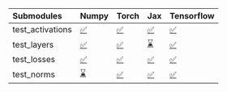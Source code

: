 | Submodules       | Numpy                                                                                                                           | Torch                                                                                                                           | Jax                                                                                                                             | Tensorflow                                                                                                                      |
|:-----------------|:--------------------------------------------------------------------------------------------------------------------------------|:--------------------------------------------------------------------------------------------------------------------------------|:--------------------------------------------------------------------------------------------------------------------------------|:--------------------------------------------------------------------------------------------------------------------------------|
| test_activations | <a href="https://github.com/unifyai/ivy/runs/7872407712?check_suite_focus=true" rel="noopener noreferrer" target="_blank">✅</a> | <a href="https://github.com/unifyai/ivy/runs/7872407978?check_suite_focus=true" rel="noopener noreferrer" target="_blank">✅</a> | <a href="https://github.com/unifyai/ivy/runs/7872408292?check_suite_focus=true" rel="noopener noreferrer" target="_blank">✅</a> | <a href="https://github.com/unifyai/ivy/runs/7872408559?check_suite_focus=true" rel="noopener noreferrer" target="_blank">✅</a> |
| test_layers      | <a href="https://github.com/unifyai/ivy/runs/7872407768?check_suite_focus=true" rel="noopener noreferrer" target="_blank">✅</a> | <a href="https://github.com/unifyai/ivy/runs/7872408055?check_suite_focus=true" rel="noopener noreferrer" target="_blank">✅</a> | <a href="https://github.com/unifyai/ivy/runs/7872408354?check_suite_focus=true" rel="noopener noreferrer" target="_blank">⌛</a> | <a href="https://github.com/unifyai/ivy/runs/7872408629?check_suite_focus=true" rel="noopener noreferrer" target="_blank">✅</a> |
| test_losses      | <a href="https://github.com/unifyai/ivy/runs/7872407835?check_suite_focus=true" rel="noopener noreferrer" target="_blank">✅</a> | <a href="https://github.com/unifyai/ivy/runs/7872408119?check_suite_focus=true" rel="noopener noreferrer" target="_blank">✅</a> | <a href="https://github.com/unifyai/ivy/runs/7872408428?check_suite_focus=true" rel="noopener noreferrer" target="_blank">✅</a> | <a href="https://github.com/unifyai/ivy/runs/7872408682?check_suite_focus=true" rel="noopener noreferrer" target="_blank">✅</a> |
| test_norms       | <a href="https://github.com/unifyai/ivy/runs/7872407901?check_suite_focus=true" rel="noopener noreferrer" target="_blank">⌛</a> | <a href="https://github.com/unifyai/ivy/runs/7872408189?check_suite_focus=true" rel="noopener noreferrer" target="_blank">✅</a> | <a href="https://github.com/unifyai/ivy/runs/7872408484?check_suite_focus=true" rel="noopener noreferrer" target="_blank">✅</a> | <a href="https://github.com/unifyai/ivy/runs/7872408745?check_suite_focus=true" rel="noopener noreferrer" target="_blank">✅</a> |